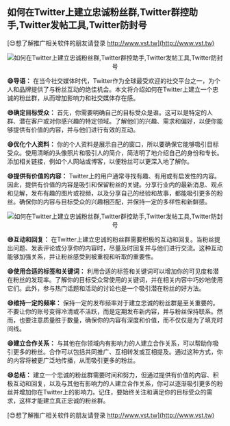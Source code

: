 ## **如何在Twitter上建立忠诚粉丝群,Twitter群控助手,Twitter发帖工具,Twitter防封号**

[😍想了解推广相关软件的朋友请登录 http://www.vst.tw](http://www.vst.tw)

 <center><img src="https://vst.tw/MP4/tuiguang/png/2.png" alt="如何在Twitter上建立忠诚粉丝群,Twitter群控助手,Twitter发帖工具,Twitter防封号"></center>

**😄导语：**
在当今社交媒体时代，Twitter作为全球最受欢迎的社交平台之一，为个人和品牌提供了与粉丝互动的绝佳机会。本文将介绍如何在Twitter上建立一个忠诚的粉丝群，从而增加影响力和社交媒体存在感。

**😄确定目标受众：**
首先，你需要明确自己的目标受众是谁。这可以是特定的人群、潜在客户或对你感兴趣的特定领域。了解他们的兴趣、需求和偏好，以便你能够提供有价值的内容，并与他们进行有效的互动。

**😄优化个人资料：**
你的个人资料是展示自己的窗口，所以要确保它能够吸引目标受众。使用清晰的头像照片和吸引人的简介，简洁明了地介绍自己的身份和专长。添加相关链接，例如个人网站或博客，以便粉丝可以更深入地了解你。

**😄提供有价值的内容：**
Twitter上的用户通常寻找有趣、有用或有启发性的内容。因此，提供有价值的内容是吸引和保留粉丝的关键。分享行业内的最新消息、观点和见解，发布有趣的图片或视频，以及分享自己的经验和故事，都能吸引更多的粉丝。确保你的内容与目标受众的兴趣相匹配，并保持一定的多样性和新鲜感。

 <center><img src="https://vst.tw/MP4/tuiguang/png/8.png" alt="如何在Twitter上建立忠诚粉丝群,Twitter群控助手,Twitter发帖工具,Twitter防封号"></center>

**😄互动和回复：**
在Twitter上建立忠诚的粉丝群需要积极的互动和回复。当粉丝提出问题、发表评论或分享你的内容时，尽量及时回复并与他们进行交流。这种互动能够加强关系，并让粉丝感受到被重视和听取的重要性。

**😄使用合适的标签和关键词：**
利用合适的标签和关键词可以增加你的可见度和潜在粉丝的发现率。了解你的目标受众常使用的关键词，并在相关内容中巧妙地使用它们。此外，参与热门话题和活动的讨论也是一个吸引潜在粉丝的好方法。

**😄维持一定的频率：**
保持一定的发布频率对于建立忠诚的粉丝群是至关重要的。不要让你的账号变得冷清或不活跃，而是定期发布新内容，并与粉丝保持联系。然而，也要注意质量胜于数量，确保你的内容有深度和价值，而不仅仅是为了填充时间线。

**😄建立合作关系：**
与其他在你领域内有影响力的人建立合作关系，可以帮助你吸引更多的粉丝。合作可以包括共同推广、互相转发或互相提及。通过这种方式，你的内容将被更广泛地传播，从而吸引更多的粉丝。

**😄总结：**
建立一个忠诚的粉丝群需要时间和努力，但通过提供有价值的内容、积极互动和回复，以及与其他有影响力的人建立合作关系，你可以逐渐吸引更多的粉丝并增加你在Twitter上的影响力。记住，要始终关注和满足你的目标受众的需求，这样才能建立真正忠诚的粉丝群。

[😍想了解推广相关软件的朋友请登录 http://www.vst.tw](http://www.vst.tw)




